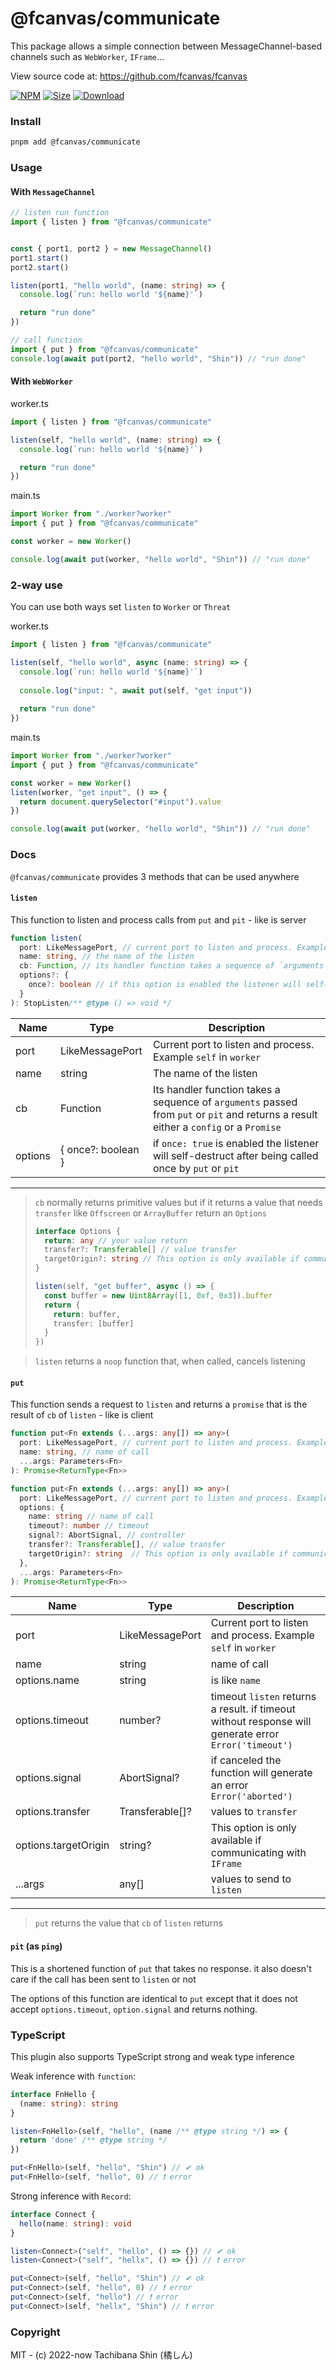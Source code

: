 # @fcanvas/communicate

This package allows a simple connection between MessageChannel-based channels such as `WebWorker`, `IFrame`...

View source code at: https://github.com/fcanvas/fcanvas


[![NPM](https://badge.fury.io/js/@fcanvas%2Fcommunicate.svg)](http://badge.fury.io/js/@fcanvas%2Fcommunicate)
[![Size](https://img.shields.io/bundlephobia/minzip/@fcanvas/communicate/latest)](https://npmjs.org/package/@fcanvas/communicate)
[![Download](https://img.shields.io/npm/dm/@fcanvas/communicate)](https://npmjs.org/package/@fcanvas/communicate)

### Install
```bash
pnpm add @fcanvas/communicate
```

### Usage

#### With `MessageChannel`
```ts
// listen run function 
import { listen } from "@fcanvas/communicate"


const { port1, port2 } = new MessageChannel()
port1.start()
port2.start()

listen(port1, "hello world", (name: string) => {
  console.log(`run: hello world '${name}'`)

  return "run done"
})

// call function
import { put } from "@fcanvas/communicate"
console.log(await put(port2, "hello world", "Shin")) // "run done"
```
#### With `WebWorker`

worker.ts
```ts
import { listen } from "@fcanvas/communicate"

listen(self, "hello world", (name: string) => {
  console.log(`run: hello world '${name}'`)

  return "run done"
})
```
main.ts
```ts
import Worker from "./worker?worker"
import { put } from "@fcanvas/communicate"

const worker = new Worker()

console.log(await put(worker, "hello world", "Shin")) // "run done"
```

### 2-way use
You can use both ways set `listen` to `Worker` or `Threat`

worker.ts
```ts
import { listen } from "@fcanvas/communicate"

listen(self, "hello world", async (name: string) => {
  console.log(`run: hello world '${name}'`)
  
  console.log("input: ", await put(self, "get input"))
  
  return "run done"
})
```

main.ts
```ts
import Worker from "./worker?worker"
import { put } from "@fcanvas/communicate"

const worker = new Worker()
listen(worker, "get input", () => {
  return document.querySelector("#input").value
})

console.log(await put(worker, "hello world", "Shin")) // "run done"


```


### Docs
`@fcanvas/communicate` provides 3 methods that can be used anywhere

#### `listen`
This function to listen and process calls from `put` and `pit` - like is server
```typescript
function listen(
  port: LikeMessagePort, // current port to listen and process. Example `self` in `worker`
  name: string, // the name of the listen
  cb: Function, // its handler function takes a sequence of `arguments` passed from `put` or `pit` and returns a result either a `config` or a `promise`
  options?: {
    once?: boolean // if this option is enabled the listener will self-destruct after being called once by `put` or `pit`
  }
): StopListen/** @type () => void */
```
| Name | Type | Description |
| --- | --- | --- |
| port | LikeMessagePort | Current port to listen and process. Example `self` in `worker` |
| name | string | The name of the listen |
| cb | Function | Its handler function takes a sequence of `arguments` passed from `put` or `pit` and returns a result either a `config` or a `Promise`
| options | { once?: boolean } | if `once: true` is enabled the listener will self-destruct after being called once by `put` or `pit`
------------------------------------
> `cb` normally returns primitive values ​​but if it returns a value that needs `transfer` like `Offscreen` or `ArrayBuffer` return an `Options`
> ```ts
> interface Options {
>   return: any // your value return
>   transfer?: Transferable[] // value transfer
>   targetOrigin?: string // This option is only available if communicating with `IFrame`
> }
> ```
>```ts
> listen(self, "get buffer", async () => {
>   const buffer = new Uint8Array([1, 0xf, 0x3]).buffer
>   return {
>     return: buffer,
>     transfer: [buffer]
>   }
> })
> ```

> `listen` returns a `noop` ​​function that, when called, cancels listening

#### `put`
This function sends a request to `listen` and returns a `promise` that is the result of `cb` of `listen` - 
like is client
```ts
function put<Fn extends (...args: any[]) => any>(
  port: LikeMessagePort, // current port to listen and process. Example `self` in `worker`
  name: string, // name of call
  ...args: Parameters<Fn>
): Promise<ReturnType<Fn>>

function put<Fn extends (...args: any[]) => any>(
  port: LikeMessagePort, // current port to listen and process. Example `self` in `worker`
  options: {
    name: string // name of call
    timeout?: number // timeout
    signal?: AbortSignal, // controller
    transfer?: Transferable[], // value transfer
    targetOrigin?: string  // This option is only available if communicating with `IFrame`
  },
  ...args: Parameters<Fn>
): Promise<ReturnType<Fn>>
```

| Name | Type | Description |
| --- | --- | ---- |
| port | LikeMessagePort | Current port to listen and process. Example `self` in `worker` |
| name | string | name of call |
| options.name | string | is like `name`
| options.timeout | number? | timeout `listen` returns a result. if timeout without response will generate error `Error('timeout')` |
| options.signal | AbortSignal? | if canceled the function will generate an error `Error('aborted')` |
| options.transfer | Transferable[]? | values ​​to `transfer` |
| options.targetOrigin | string? | This option is only available if communicating with `IFrame` |
| ...args | any[] | values ​​to send to `listen` |
----------------
> `put` returns the value that `cb` of `listen` returns

#### `pit` (as `ping`)
This is a shortened function of `put` that takes no response. it also doesn't care if the call has been sent to `listen` or not

The options of this function are identical to `put` except that it does not accept `options.timeout`, `option.signal` and returns nothing.

### TypeScript
This plugin also supports TypeScript strong and weak type inference

Weak inference with `function`:
```typescript
interface FnHello {
  (name: string): string
}

listen<FnHello>(self, "hello", (name /** @type string */) => {
  return 'done' /** @type string */
})

put<FnHello>(self, "hello", "Shin") // ✔ ok
put<FnHello>(self, "hello", 0) // ❗ error
```

Strong inference with `Record`:
```typescript
interface Connect {
  hello(name: string): void
}

listen<Connect>("self", "hello", () => {}) // ✔ ok
listen<Connect>("self", "hellx", () => {}) // ❗ error

put<Connect>(self, "hello", "Shin") // ✔ ok
put<Connect>(self, "hello", 0) // ❗ error
put<Connect>(self, "hello") // ❗ error
put<Connect>(self, "hellx", "Shin") // ❗ error
```


### Copyright
MIT - (c) 2022-now Tachibana Shin (橘しん)

